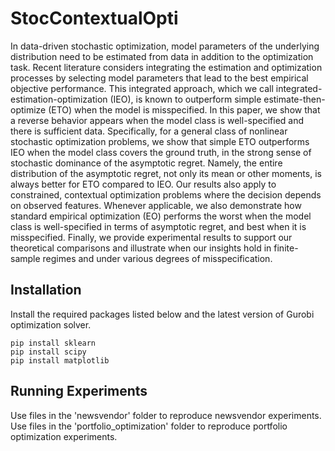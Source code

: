 # StocContextualOpti

In data-driven stochastic optimization, model parameters of the underlying distribution need to be estimated from data in addition to the optimization task. Recent literature considers integrating the estimation and optimization processes by selecting model parameters that lead to the best empirical objective performance. This integrated approach, which we call integrated-estimation-optimization (IEO), is known to outperform simple estimate-then-optimize (ETO) when the model is misspecified. In this paper, we show that a reverse behavior appears when the model class is well-specified and there is sufficient data. Specifically, for a general class of nonlinear stochastic optimization problems, we show that simple ETO outperforms IEO when the model class covers the ground truth, in the strong sense of stochastic dominance of the asymptotic regret. Namely, the entire distribution of the asymptotic regret, not only its mean or other moments, is always better for ETO compared to IEO. Our results also apply to constrained, contextual optimization problems where the decision depends on observed features. Whenever applicable, we also demonstrate how standard empirical optimization (EO) performs the worst when the model class is well-specified in terms of asymptotic regret, and best when it is misspecified. Finally, we provide experimental results to support our theoretical comparisons and illustrate when our insights hold in finite-sample regimes and under various degrees of misspecification.


## Installation

Install the required packages listed below and the latest version of Gurobi optimization solver.

```
pip install sklearn
pip install scipy
pip install matplotlib 
```

## Running Experiments

Use files in the 'newsvendor' folder to reproduce newsvendor experiments.
Use files in the 'portfolio_optimization' folder to reproduce portfolio optimization experiments.


